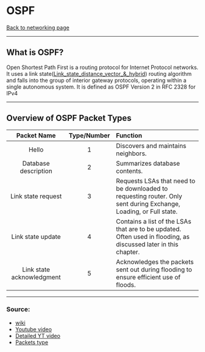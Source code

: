 # OSPF
[Back to networking page](./index.md)

---

## What is OSPF?
Open Shortest Path First is a routing protocol for Internet Protocol networks. It uses a link state([Link_state_distance_vector_&_hybrid](Link_state_distance_vector_&_hybrid.md)) routing algorithm and falls into the group of interior gateway protocols, operating within a single autonomous system. It is defined as OSPF Version 2 in RFC 2328 for IPv4
- --
## Overview of OSPF Packet Types

|Packet Name|Type/Number|Function|
|:--:|:--:|:--|
|Hello|1|Discovers and maintains neighbors.|
|Database description|2|Summarizes database contents.|
|Link state request|3|Requests LSAs that need to be downloaded to requesting router. Only sent during Exchange, Loading, or Full state.|
|Link state update|4|Contains a list of the LSAs that are to be updated. Often used in flooding, as discussed later in this chapter.|
|Link state acknowledgment|5|Acknowledges the packets sent out during flooding to ensure efficient use of floods.|

---

### Source:
- [wiki](https://en.wikipedia.org/wiki/Open_Shortest_Path_First)
- [Youtube video](https://youtu.be/kfvJ8QVJscc)
- [Detailed YT video](https://youtu.be/k5z-H7PwLNk)
- [Packets type](https://www.ccexpert.us/ospf-network/types-of-ospf-packets.html)